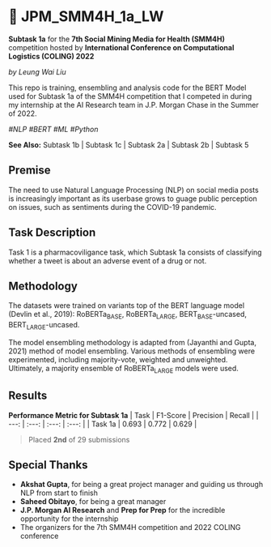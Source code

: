 # 🐤 JPM_SMM4H_1a_LW

**Subtask 1a** for the **7th Social Mining Media for Health (SMM4H)** competition hosted by **International Conference on Computational Logistics (COLING) 2022**

_by Leung Wai Liu_

This repo is training, ensembling and analysis code for the BERT Model used for Subtask 1a of the SMM4H competition that I competed in during my internship at the AI Research team in J.P. Morgan Chase in the Summer of 2022. 

_\#NLP \#BERT \#ML \#Python_

**See Also:** Subtask 1b | Subtask 1c | Subtask 2a | Subtask 2b | Subtask 5 

## Premise
The need to use Natural Language Processing \(NLP\) on social media posts is increasingly important as its userbase grows to guage public perception on issues, such as sentiments during the COVID-19 pandemic. 

## Task Description
Task 1 is a pharmacoviligance task, which Subtask 1a consists of classifying whether a tweet is about an adverse event of a drug or not. 

## Methodology
The datasets were trained on variants top of the BERT language model \(Devlin et al., 2019\): RoBERTa<sub>BASE</sub>, RoBERTa<sub>LARGE</sub>, BERT<sub>BASE</sub>-uncased, BERT<sub>LARGE</sub>-uncased.

The model ensembling methodology is adapted from \(Jayanthi and Gupta, 2021\) method of model ensembling. Various methods of ensembling were experimented, including majority-vote, weighted and unweighted. Ultimately, a majority ensemble of RoBERTa<sub>LARGE</sub> models were used. 

## Results 
**Performance Metric for Subtask 1a**
| Task | F1-Score | Precision | Recall | 
| ---: | :---: | :---: | :---: |
| Task 1a | 0.693 | 0.772 | 0.629 | 

> Placed **2nd** of 29 submissions

## Special Thanks
- **Akshat Gupta**, for being a great project manager and guiding us through NLP from start to finish
- **Saheed Obitayo**, for being a great manager
- **J.P. Morgan AI Research** and **Prep for Prep** for the incredible opportunity for the internship
- The organizers for the 7th SMM4H competition and 2022 COLING conference


